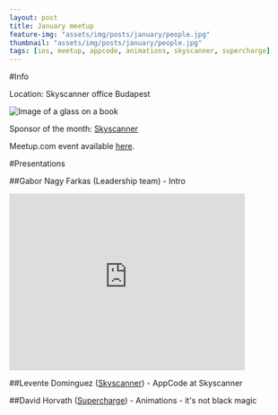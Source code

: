 ```yaml
---
layout: post
title: January meetup
feature-img: "assets/img/posts/january/people.jpg"
thumbnail: "assets/img/posts/january/people.jpg"
tags: [ios, meetup, appcode, animations, skyscanner, supercharge]
---
```


#Info

Location: Skyscanner office Budapest

![Image of a glass on a book](https://officesnapshots.com/wp-content/uploads/2015/12/skyscanner-office-design-1-700x464.jpg)

Sponsor of the month: [Skyscanner](https://www.skyscanner.net/jobs/offices/budapest/)

Meetup.com event available [here](https://www.meetup.com/NSBudapest/events/245939002/).

#Presentations

##Gabor Nagy Farkas (Leadership team) - Intro

<iframe width="420" height="315" src="http://www.youtube.com/embed/vO9_mUo0Ai0" frameborder="0"></iframe>

##Levente Dominguez ([Skyscanner](https://www.skyscanner.net)) - AppCode at Skyscanner

##David Horvath ([Supercharge](https://www.supercharge.io)) - Animations - it's not black magic